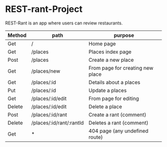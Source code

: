 # REST-rant-Project

REST-Rant is an app where users can review restaurants.

| Method | path | purpose |
|--------|------|---------|
| Get | / | Home page |
| Get | /places | Places index page |
| Post | /places | Create a new place |
| Get | /places/new | From page for creating new place |
| Get | /places/:id | Details about a places |
| Put | /places/:id | Update a places |
| Get | /places/:id/edit | From page for editing |
| Delete | /places/:id/edit | Delete a place |
| Post | /places/:id/rant | Create a rant (comment) |
| Delete | /places/:id/rant/:rantId | Deletes a rant (comment) |
| Get | * | 404 page (any undefined route) |